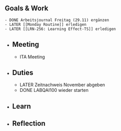 ## Goals & Work
	- DONE Arbeitsjournal Freitag (29.11) ergänzen
	- LATER [[Monday Routine]] erledigen
	- LATER [[LRN-256: Learning Effect-TS]] erledigen
- ## Meeting
	- ITA Meeting
- ## Duties
	- LATER Zeitnachweis November abgeben
	- DONE LABQAI100  wieder starten
- ## Learn
- ## Reflection